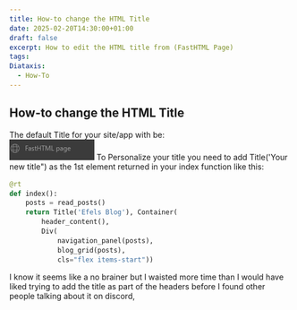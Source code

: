 ```yaml
---
title: How-to change the HTML Title
date: 2025-02-20T14:30:00+01:00
draft: false
excerpt: How to edit the HTML title from (FastHTML Page)
tags: 
Diataxis:
  - How-To
---
```

## How-to change the HTML Title 
The default Title for your site/app with be:  
![Default Html Title](/public/images/20250216034414.png)
To Personalize your title you need to add Title('Your new title") as the 1st element returned in your index function like this:
```python
@rt
def index():
    posts = read_posts()
    return Title('Efels Blog'), Container(   
        header_content(),
        Div(
            navigation_panel(posts),
            blog_grid(posts),
            cls="flex items-start"))
```
I know it seems like a no brainer but I waisted more time than I would have liked trying to add the title as part of the headers before I found other people talking about it on discord,